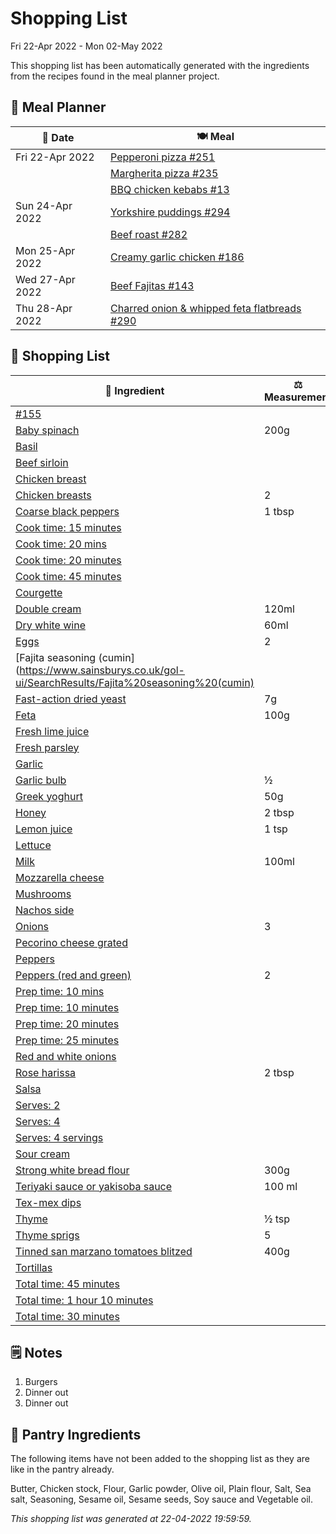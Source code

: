 # Shopping List

Fri 22-Apr 2022 - Mon 02-May 2022

This shopping list has been automatically generated with the ingredients from the recipes found in the meal planner project.

## 📅 Meal Planner

|📅 Date| 🍽️ Meal|
|----|----|
|Fri 22-Apr 2022|[Pepperoni pizza  #251](https://github.com/jcallaghan/The-Cookbook/issues/251)|
||[Margherita pizza #235](https://github.com/jcallaghan/The-Cookbook/issues/235)|
||[BBQ chicken kebabs #13](https://github.com/jcallaghan/The-Cookbook/issues/13)|
|Sun 24-Apr 2022|[Yorkshire puddings #294](https://github.com/jcallaghan/The-Cookbook/issues/294)|
||[Beef roast #282](https://github.com/jcallaghan/The-Cookbook/issues/282)|
|Mon 25-Apr 2022|[Creamy garlic chicken #186](https://github.com/jcallaghan/The-Cookbook/issues/186)|
|Wed 27-Apr 2022|[Beef Fajitas #143](https://github.com/jcallaghan/The-Cookbook/issues/143)|
|Thu 28-Apr 2022|[Charred onion & whipped feta flatbreads #290](https://github.com/jcallaghan/The-Cookbook/issues/290)|

## 🛒 Shopping List

| 🍌 Ingredient| ⚖️ Measurement|
|----------|-----------|
|[#155](https://www.sainsburys.co.uk/gol-ui/SearchResults/#155)||
|[Baby spinach](https://www.sainsburys.co.uk/gol-ui/SearchResults/Baby%20spinach)|200g|
|[Basil](https://www.sainsburys.co.uk/gol-ui/SearchResults/Basil)||
|[Beef sirloin](https://www.sainsburys.co.uk/gol-ui/SearchResults/Beef%20sirloin)||
|[Chicken breast](https://www.sainsburys.co.uk/gol-ui/SearchResults/Chicken%20breast)||
|[Chicken breasts](https://www.sainsburys.co.uk/gol-ui/SearchResults/Chicken%20breasts)|2|
|[Coarse black peppers](https://www.sainsburys.co.uk/gol-ui/SearchResults/Coarse%20black%20peppers)|1 tbsp|
|[Cook time: 15 minutes](https://www.sainsburys.co.uk/gol-ui/SearchResults/Cook%20time:%2015%20minutes)||
|[Cook time: 20 mins](https://www.sainsburys.co.uk/gol-ui/SearchResults/Cook%20time:%2020%20mins)||
|[Cook time: 20 minutes](https://www.sainsburys.co.uk/gol-ui/SearchResults/Cook%20time:%2020%20minutes)||
|[Cook time: 45 minutes](https://www.sainsburys.co.uk/gol-ui/SearchResults/Cook%20time:%2045%20minutes)||
|[Courgette](https://www.sainsburys.co.uk/gol-ui/SearchResults/Courgette)||
|[Double cream](https://www.sainsburys.co.uk/gol-ui/SearchResults/Double%20cream)|120ml|
|[Dry white wine](https://www.sainsburys.co.uk/gol-ui/SearchResults/Dry%20white%20wine)|60ml|
|[Eggs](https://www.sainsburys.co.uk/gol-ui/SearchResults/Eggs)|2|
|[Fajita seasoning (cumin](https://www.sainsburys.co.uk/gol-ui/SearchResults/Fajita%20seasoning%20(cumin)||
|[Fast-action dried yeast](https://www.sainsburys.co.uk/gol-ui/SearchResults/Fast-action%20dried%20yeast)|7g|
|[Feta](https://www.sainsburys.co.uk/gol-ui/SearchResults/Feta)|100g|
|[Fresh lime juice](https://www.sainsburys.co.uk/gol-ui/SearchResults/Fresh%20lime%20juice)||
|[Fresh parsley](https://www.sainsburys.co.uk/gol-ui/SearchResults/Fresh%20parsley)||
|[Garlic](https://www.sainsburys.co.uk/gol-ui/SearchResults/Garlic)||
|[Garlic bulb](https://www.sainsburys.co.uk/gol-ui/SearchResults/Garlic%20bulb)|½|
|[Greek yoghurt](https://www.sainsburys.co.uk/gol-ui/SearchResults/Greek%20yoghurt)|50g|
|[Honey](https://www.sainsburys.co.uk/gol-ui/SearchResults/Honey)|2 tbsp|
|[Lemon juice](https://www.sainsburys.co.uk/gol-ui/SearchResults/Lemon%20juice)|1 tsp|
|[Lettuce](https://www.sainsburys.co.uk/gol-ui/SearchResults/Lettuce)||
|[Milk](https://www.sainsburys.co.uk/gol-ui/SearchResults/Milk)|100ml|
|[Mozzarella cheese](https://www.sainsburys.co.uk/gol-ui/SearchResults/Mozzarella%20cheese)||
|[Mushrooms](https://www.sainsburys.co.uk/gol-ui/SearchResults/Mushrooms)||
|[Nachos side](https://www.sainsburys.co.uk/gol-ui/SearchResults/Nachos%20side)||
|[Onions](https://www.sainsburys.co.uk/gol-ui/SearchResults/Onions)|3|
|[Pecorino cheese grated](https://www.sainsburys.co.uk/gol-ui/SearchResults/Pecorino%20cheese%20grated)||
|[Peppers](https://www.sainsburys.co.uk/gol-ui/SearchResults/Peppers)||
|[Peppers (red and green)](https://www.sainsburys.co.uk/gol-ui/SearchResults/Peppers%20(red%20and%20green))|2|
|[Prep time: 10 mins](https://www.sainsburys.co.uk/gol-ui/SearchResults/Prep%20time:%2010%20mins)||
|[Prep time: 10 minutes](https://www.sainsburys.co.uk/gol-ui/SearchResults/Prep%20time:%2010%20minutes)||
|[Prep time: 20 minutes](https://www.sainsburys.co.uk/gol-ui/SearchResults/Prep%20time:%2020%20minutes)||
|[Prep time: 25 minutes](https://www.sainsburys.co.uk/gol-ui/SearchResults/Prep%20time:%2025%20minutes)||
|[Red and white onions](https://www.sainsburys.co.uk/gol-ui/SearchResults/Red%20and%20white%20onions)||
|[Rose harissa](https://www.sainsburys.co.uk/gol-ui/SearchResults/Rose%20harissa)|2 tbsp|
|[Salsa](https://www.sainsburys.co.uk/gol-ui/SearchResults/Salsa)||
|[Serves: 2](https://www.sainsburys.co.uk/gol-ui/SearchResults/Serves:%202)||
|[Serves: 4](https://www.sainsburys.co.uk/gol-ui/SearchResults/Serves:%204)||
|[Serves: 4 servings](https://www.sainsburys.co.uk/gol-ui/SearchResults/Serves:%204%20servings)||
|[Sour cream](https://www.sainsburys.co.uk/gol-ui/SearchResults/Sour%20cream)||
|[Strong white bread flour](https://www.sainsburys.co.uk/gol-ui/SearchResults/Strong%20white%20bread%20flour)|300g|
|[Teriyaki sauce or yakisoba sauce](https://www.sainsburys.co.uk/gol-ui/SearchResults/Teriyaki%20sauce%20or%20yakisoba%20sauce)|100 ml|
|[Tex-mex dips](https://www.sainsburys.co.uk/gol-ui/SearchResults/Tex-mex%20dips)||
|[Thyme](https://www.sainsburys.co.uk/gol-ui/SearchResults/Thyme)|½ tsp|
|[Thyme sprigs](https://www.sainsburys.co.uk/gol-ui/SearchResults/Thyme%20sprigs)|5|
|[Tinned san marzano tomatoes blitzed](https://www.sainsburys.co.uk/gol-ui/SearchResults/Tinned%20san%20marzano%20tomatoes%20blitzed)|400g|
|[Tortillas](https://www.sainsburys.co.uk/gol-ui/SearchResults/Tortillas)||
|[Total time:  45 minutes](https://www.sainsburys.co.uk/gol-ui/SearchResults/Total%20time:%20%2045%20minutes)||
|[Total time: 1 hour 10 minutes](https://www.sainsburys.co.uk/gol-ui/SearchResults/Total%20time:%201%20hour%2010%20minutes)||
|[Total time: 30 minutes](https://www.sainsburys.co.uk/gol-ui/SearchResults/Total%20time:%2030%20minutes)||

## 🗒️ Notes

1. Burgers
1. Dinner out
1. Dinner out

## 🏪 Pantry Ingredients

The following items have not been added to the shopping list as they are like in the pantry already.

Butter, Chicken stock, Flour, Garlic powder, Olive oil, Plain flour, Salt, Sea salt, Seasoning, Sesame oil, Sesame seeds, Soy sauce and Vegetable oil.


_This shopping list was generated at 22-04-2022 19:59:59._